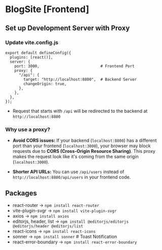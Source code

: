 # BlogSite [Frontend]

## Set up Development Server with Proxy

### Update **vite.config.js**

    export default defineConfig({
      plugins: [react()],
      server: {
        port: 3000,                           # Frontend Port
        proxy: {
          "/api": {
            target: "http://localhost:8800",  # Backend Server
            changeOrigin: true,
          },
        },
      },
    });

- Request that starts with `/api` will be redirected to the backend at `http://localhost:8800`

### Why use a proxy?

- **Avoid CORS issues:** If your backend (`localhost:8800`) has a different port than your frontend (`localhost:3000`), your browser may block requests due to **CORS (Cross-Origin Resource Sharing)**. This proxy makes the request look like it's coming from the same origin (`localhost:3000`).

- **Shorter API URLs:** You can use `/api/users` instead of `http://localhost:8800/api/users` in your frontend code.

## Packages

- react-router → `npm install react-router`
- vite-plugin-svgr → `npm install vite-plugin-svgr`
- axios → `npm install axios`
- editorjs, header, list → `npm install @editorjs/editorjs @editorjs/header @editorjs/list`
- react-icons → `npm install react-icons`
- sonner → `npm install sonner` # Toast Notification
- react-error-boundary → `npm install react-error-boundary`
